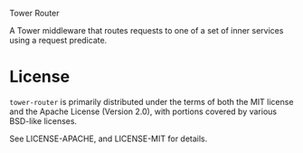 Tower Router

A Tower middleware that routes requests to one of a set of inner services using
a request predicate.

# License

`tower-router` is primarily distributed under the terms of both the MIT license
and the Apache License (Version 2.0), with portions covered by various BSD-like
licenses.

See LICENSE-APACHE, and LICENSE-MIT for details.
